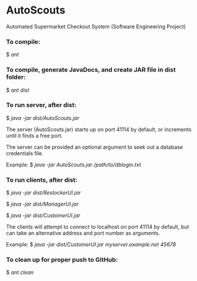 # AutoScouts
Automated Supermarket Checkout System (Software Engineering Project)


### To compile:
$ *ant*

### To compile, generate JavaDocs, and create JAR file in dist folder:
$ *ant dist*

### To run server, after dist:
$ *java -jar dist/AutoScouts.jar*

The server (AutoScouts.jar) starts up on port 41114 by default, or increments until it finds a free port.

The server can be provided an optional argument to seek out a database credentials file.

Example: $ *java -jar AutoScouts.jar /path/to/dblogin.txt*

### To run clients, after dist:
$ *java -jar dist/RestockerUI.jar* 

$ *java -jar dist/ManagerUI.jar*

$ *java -jar dist/CustomerUI.jar*

The clients will attempt to connect to localhost on port 41114 by default, but can take an alternative address and port number as arguments.

Example: $ *java -jar dist/CustomerUI.jar myserver.example.net 45678*

### To clean up for proper push to GitHub:
$ *ant clean*


